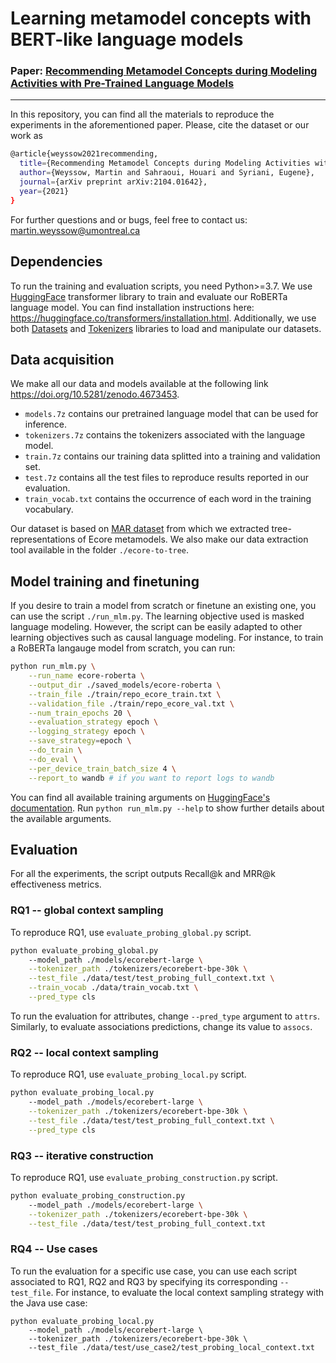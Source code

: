 # Learning metamodel concepts with BERT-like language models
### Paper: [Recommending Metamodel Concepts during Modeling Activities with Pre-Trained Language Models](https://arxiv.org/abs/2104.01642)
---
In this repository, you can find all the materials to reproduce the experiments in the aforementioned paper. 
Please, cite the dataset or our work as
```sh
@article{weyssow2021recommending,
  title={Recommending Metamodel Concepts during Modeling Activities with Pre-Trained Language Models},
  author={Weyssow, Martin and Sahraoui, Houari and Syriani, Eugene},
  journal={arXiv preprint arXiv:2104.01642},
  year={2021}
}
```
For further questions and or bugs, feel free to contact us: martin.weyssow@umontreal.ca

## Dependencies
To run the training and evaluation scripts, you need Python>=3.7. 
We use [HuggingFace](https://huggingface.co/) transformer library to train and evaluate our RoBERTa language model. You can find installation instructions here: https://huggingface.co/transformers/installation.html. 
Additionally, we use both [Datasets](https://huggingface.co/docs/datasets/) and [Tokenizers](https://huggingface.co/docs/tokenizers/python/latest/) libraries to load and manipulate our datasets.

## Data acquisition
We make all our data and models available at the following link https://doi.org/10.5281/zenodo.4673453.

- ```models.7z``` contains our pretrained language model that can be used for inference.
- ```tokenizers.7z``` contains the tokenizers associated with the language model.
- ```train.7z``` contains our training data splitted into a training and validation set.
- ```test.7z``` contains all the test files to reproduce results reported in our evaluation.
- ```train_vocab.txt``` contains the occurrence of each word in the training vocabulary.

Our dataset is based on [MAR dataset]([http://mar-search.org/experiments/models20/](http://mar-search.org/experiments/models20/)) from which we extracted tree-representations of Ecore metamodels. 
We also make our data extraction tool available in the folder ```./ecore-to-tree```.

## Model training and finetuning
If you desire to train a model from scratch or finetune an existing one, you can use the script ```./run_mlm.py```. 
The learning objective used is masked language modeling. However, the script can be easily adapted to other learning objectives such as causal language modeling. 
For instance, to train a RoBERTa langauge model from scratch, you can run:
```sh
python run_mlm.py \
    --run_name ecore-roberta \
    --output_dir ./saved_models/ecore-roberta \
    --train_file ./train/repo_ecore_train.txt \
    --validation_file ./train/repo_ecore_val.txt \
    --num_train_epochs 20 \
    --evaluation_strategy epoch \
    --logging_strategy epoch \
    --save_strategy=epoch \
    --do_train \
    --do_eval \
    --per_device_train_batch_size 4 \
    --report_to wandb # if you want to report logs to wandb
```
You can find all available training arguments on [HuggingFace's documentation](https://huggingface.co/transformers/main_classes/trainer.html). 
Run ```python run_mlm.py --help``` to show further details about the available arguments. 

## Evaluation
For all the experiments, the script outputs Recall@k and MRR@k effectiveness metrics.
### RQ1 -- global context sampling
To reproduce RQ1, use ```evaluate_probing_global.py``` script. 
```sh
python evaluate_probing_global.py
    --model_path ./models/ecorebert-large \
    --tokenizer_path ./tokenizers/ecorebert-bpe-30k \
    --test_file ./data/test/test_probing_full_context.txt \
    --train_vocab ./data/train_vocab.txt \
    --pred_type cls
```
To run the evaluation for attributes, change ```--pred_type``` argument to ```attrs```. Similarly, to evaluate associations predictions, change its value to ```assocs```.
### RQ2 -- local context sampling
To reproduce RQ1, use ```evaluate_probing_local.py``` script. 
```sh
python evaluate_probing_local.py
    --model_path ./models/ecorebert-large \
    --tokenizer_path ./tokenizers/ecorebert-bpe-30k \
    --test_file ./data/test/test_probing_full_context.txt \
    --pred_type cls
```
### RQ3 -- iterative construction
To reproduce RQ1, use ```evaluate_probing_construction.py``` script. 
```sh
python evaluate_probing_construction.py
    --model_path ./models/ecorebert-large \
    --tokenizer_path ./tokenizers/ecorebert-bpe-30k \
    --test_file ./data/test/test_probing_full_context.txt
```
### RQ4 -- Use cases
To run the evaluation for a specific use case, you can use each script associated to RQ1, RQ2 and RQ3 by specifying its corresponding ```--test_file```. 
For instance, to evaluate the local context sampling strategy with the Java use case:
```
python evaluate_probing_local.py
    --model_path ./models/ecorebert-large \
    --tokenizer_path ./tokenizers/ecorebert-bpe-30k \
    --test_file ./data/test/use_case2/test_probing_local_context.txt
```